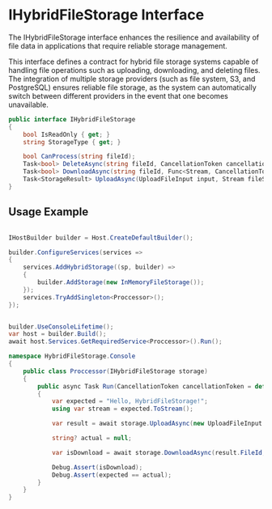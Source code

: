 # IHybridFileStorage Interface

The IHybridFileStorage interface enhances the resilience and availability of file data in applications that require reliable storage management.

This interface defines a contract for hybrid file storage systems capable of handling file operations such as uploading, downloading, and deleting files. The integration of multiple storage providers (such as file system, S3, and PostgreSQL) ensures reliable file storage, as the system can automatically switch between different providers in the event that one becomes unavailable.

```csharp
public interface IHybridFileStorage
{
    bool IsReadOnly { get; }
    string StorageType { get; }

    bool CanProcess(string fileId);
    Task<bool> DeleteAsync(string fileId, CancellationToken cancellationToken);
    Task<bool> DownloadAsync(string fileId, Func<Stream, CancellationToken, Task> loadStream, CancellationToken cancellationToken);
    Task<StorageResult> UploadAsync(UploadFileInput input, Stream fileStream, CancellationToken cancellationToken);
}
```

## Usage Example

```csharp

IHostBuilder builder = Host.CreateDefaultBuilder();

builder.ConfigureServices(services =>
{
    services.AddHybridStorage((sp, builder) =>
    {
        builder.AddStorage(new InMemoryFileStorage());
    });
    services.TryAddSingleton<Proccessor>();
});


builder.UseConsoleLifetime();
var host = builder.Build();
await host.Services.GetRequiredService<Proccessor>().Run();

namespace HybridFileStorage.Console
{
    public class Proccessor(IHybridFileStorage storage)
    {
        public async Task Run(CancellationToken cancellationToken = default)
        {
            var expected = "Hello, HybridFileStorage!";
            using var stream = expected.ToStream();

            var result = await storage.UploadAsync(new UploadFileInput { FileName = "file.txt" }, stream, cancellationToken);

            string? actual = null;

            var isDownload = await storage.DownloadAsync(result.FileId, async (fs, t) => actual = await fs.ToStrAsync(t), cancellationToken);

            Debug.Assert(isDownload);
            Debug.Assert(expected == actual);
        }
    }
}
```